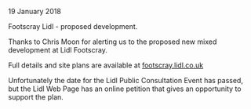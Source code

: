19 January 2018

Footscray Lidl - proposed development.

Thanks to Chris Moon for alerting us to the proposed new mixed development at Lidl Footscray.

Full details and site plans are available at [footscray.lidl.co.uk](http://www.footscray.lidl.co.uk/)

Unfortunately the date for the Lidl Public Consultation Event has passed, but the Lidl Web Page has an online petition that gives an opportunity to support the plan.
